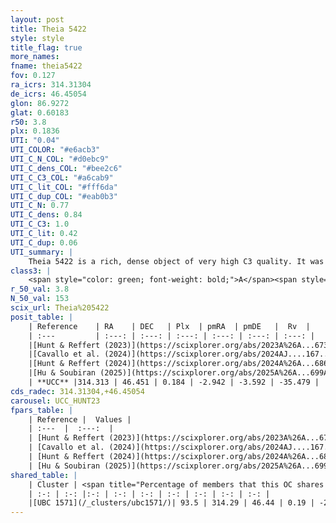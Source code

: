 ```yaml
---
layout: post
title: Theia 5422
style: style
title_flag: true
more_names: 
fname: theia5422
fov: 0.127
ra_icrs: 314.31304
de_icrs: 46.45054
glon: 86.9272
glat: 0.60183
r50: 3.8
plx: 0.1836
UTI: "0.04"
UTI_COLOR: "#e6acb3"
UTI_C_N_COL: "#d0ebc9"
UTI_C_dens_COL: "#bee2c6"
UTI_C_C3_COL: "#a6cab9"
UTI_C_lit_COL: "#fff6da"
UTI_C_dup_COL: "#eab0b3"
UTI_C_N: 0.77
UTI_C_dens: 0.84
UTI_C_C3: 1.0
UTI_C_lit: 0.42
UTI_C_dup: 0.06
UTI_summary: |
    Theia 5422 is a rich, dense object of very high C3 quality. It was recently reported in the literature.<br><br><span style="color: #99180f; font-weight: bold;">Warning: </span>This is very likely a duplicate object, which shares a large percentage of members with at least one previously reported entry.
class3: |
    <span style="color: green; font-weight: bold;">A</span><span style="color: green; font-weight: bold;">A</span>
r_50_val: 3.8
N_50_val: 153
scix_url: Theia%205422
posit_table: |
    | Reference    | RA    | DEC   | Plx  | pmRA  | pmDE   |  Rv  |
    | :---         | :---: | :---: | :---: | :---: | :---: | :---: |
    |[Hunt & Reffert (2023)](https://scixplorer.org/abs/2023A%26A...673A.114H) | 314.336 | 46.48 | 0.174 | -2.941 | -3.601 | -45.883 |
    |[Cavallo et al. (2024)](https://scixplorer.org/abs/2024AJ....167...12C) | 314.289 | 46.439 | 0.175 | -- | -- | -- |
    |[Hunt & Reffert (2024)](https://scixplorer.org/abs/2024A%26A...686A..42H) | 314.336 | 46.48 | 0.174 | -2.941 | -3.601 | -45.883 |
    |[Hu & Soubiran (2025)](https://scixplorer.org/abs/2025A%26A...699A.246H) | 314.289 | 46.439 | -- | -- | -- | -- |
    | **UCC** |314.313 | 46.451 | 0.184 | -2.942 | -3.592 | -35.479 | 
cds_radec: 314.31304,+46.45054
carousel: UCC_HUNT23
fpars_table: |
    | Reference |  Values |
    | :---  |  :---:  |
    | [Hunt & Reffert (2023)](https://scixplorer.org/abs/2023A%26A...673A.114H) | `AV50=3.732, diffAV50=2.59, MOD50=13.421, logAge50=8.476` |
    | [Cavallo et al. (2024)](https://scixplorer.org/abs/2024AJ....167...12C) | `AV50=3.4, dMod50=13.28, logAge50=8.8, [Fe/H]50=-0.04` |
    | [Hunt & Reffert (2024)](https://scixplorer.org/abs/2024A%26A...686A..42H) | `MassJ=3335.56` |
    | [Hu & Soubiran (2025)](https://scixplorer.org/abs/2025A%26A...699A.246H) | `MA22=-0.38, MA23f=-0.38, MA23g=-0.29, MZ23=-0.37, MK24=-0.24, MF24=-0.33` |
shared_table: |
    | Cluster | <span title="Percentage of members that this OC shares with the ones listed">%</span>   | RA   | DEC   | Plx   | pmRA  | pmDE  | Rv | UTI |
    | :-: | :-: |:-: | :-: | :-: | :-: | :-: | :-: | :-: |
    |[UBC 1571](/_clusters/ubc1571/)| 93.5 | 314.29 | 46.44 | 0.19 | -2.94 | -3.59 | -36.27 |0.55 |
---
```


